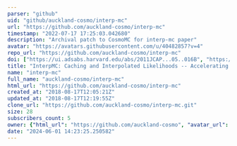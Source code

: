 ```yaml
---
parser: "github"
uid: "github/auckland-cosmo/interp-mc"
url: "https://github.com/auckland-cosmo/interp-mc"
timestamp: "2022-07-17 17:25:03.042680"
description: "Archival patch to CosmoMC for interp-mc paper"
avatar: "https://avatars.githubusercontent.com/u/40482857?v=4"
repo_url: "https://github.com/auckland-cosmo/interp-mc"
doi: ["https://ui.adsabs.harvard.edu/abs/2011JCAP...05..016B", "https://ui.adsabs.harvard.edu/abs/2011ascl.soft01004B/abstract"]
title: "InterpMC: Caching and Interpolated Likelihoods -- Accelerating Cosmological Monte Carlo Markov Chains"
name: "interp-mc"
full_name: "auckland-cosmo/interp-mc"
html_url: "https://github.com/auckland-cosmo/interp-mc"
created_at: "2018-08-17T12:05:21Z"
updated_at: "2018-08-17T12:19:55Z"
clone_url: "https://github.com/auckland-cosmo/interp-mc.git"
size: 28
subscribers_count: 5
owner: {"html_url": "https://github.com/auckland-cosmo", "avatar_url": "https://avatars.githubusercontent.com/u/40482857?v=4", "login": "auckland-cosmo", "type": "Organization"}
date: "2024-06-01 14:23:25.250582"
---
```

